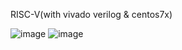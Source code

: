 RISC-V(with vivado verilog & centos7x)

![image](https://github.com/LionelSeonuk/RISC_V/assets/167200555/5efe96a0-46bc-497e-af40-485d02ef0c42)
![image](https://github.com/LionelSeonuk/RISC_V/assets/167200555/4c5d8e32-62cc-4805-b2e0-a3a5acc83f00)

